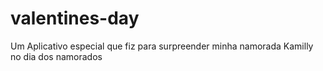 # valentines-day
Um Aplicativo especial que fiz para surpreender minha namorada Kamilly no dia dos namorados
